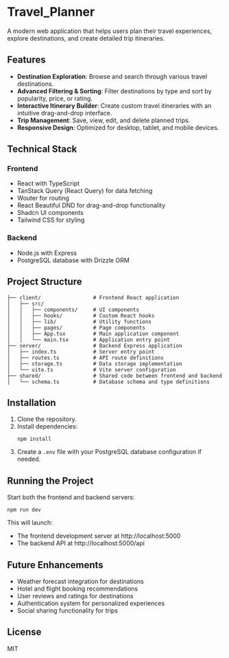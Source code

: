 # Travel_Planner

A modern web application that helps users plan their travel experiences, explore destinations, and create detailed trip itineraries.

## Features

- **Destination Exploration**: Browse and search through various travel destinations.
- **Advanced Filtering & Sorting**: Filter destinations by type and sort by popularity, price, or rating.
- **Interactive Itinerary Builder**: Create custom travel itineraries with an intuitive drag-and-drop interface.
- **Trip Management**: Save, view, edit, and delete planned trips.
- **Responsive Design**: Optimized for desktop, tablet, and mobile devices.

## Technical Stack

### Frontend
- React with TypeScript
- TanStack Query (React Query) for data fetching
- Wouter for routing
- React Beautiful DND for drag-and-drop functionality
- Shadcn UI components
- Tailwind CSS for styling

### Backend
- Node.js with Express
- PostgreSQL database with Drizzle ORM

## Project Structure

```
├── client/                 # Frontend React application
│   ├── src/
│   │   ├── components/     # UI components
│   │   ├── hooks/          # Custom React hooks
│   │   ├── lib/            # Utility functions
│   │   ├── pages/          # Page components
│   │   ├── App.tsx         # Main application component
│   │   └── main.tsx        # Application entry point
├── server/                 # Backend Express application
│   ├── index.ts            # Server entry point
│   ├── routes.ts           # API route definitions
│   ├── storage.ts          # Data storage implementation
│   └── vite.ts             # Vite server configuration
├── shared/                 # Shared code between frontend and backend
│   └── schema.ts           # Database schema and type definitions
```

## Installation

1. Clone the repository.
2. Install dependencies:
   ```
   npm install
   ```
3. Create a `.env` file with your PostgreSQL database configuration if needed.

## Running the Project

Start both the frontend and backend servers:

```
npm run dev
```

This will launch:
- The frontend development server at http://localhost:5000
- The backend API at http://localhost:5000/api

## Future Enhancements

- Weather forecast integration for destinations
- Hotel and flight booking recommendations
- User reviews and ratings for destinations
- Authentication system for personalized experiences
- Social sharing functionality for trips

## License

MIT
